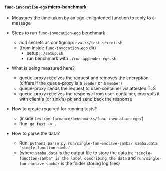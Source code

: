 #### `func-invocation-ego` micro-benchmark

- Measures the time taken by an ego-enlightened function to reply to a message 

- Steps to run `func-invocation-ego` benchmark 
    - add secrets as configmap: `eval/s/test-secret.sh`
    - (from inside `func-invocation-ego` dir)
        - setup: `./setup.sh`
        - run benchmark with `./run-appender-ego.sh`

- What is being measured here?
    - queue-proxy receives the request and removes the encryption (differs if the queue-proxy is a `leader` or a `member`)
    - queue-proxy sends the request to user-container via attested TLS
    - queue-proxy receives the response from user-container, encrypts it with client's (or sink's) pk and send back the response

- How to create required for running tests?
    - (inside `test/performance/benchmarks/func-invocation-ego/`)
    - Run: `go test -v .`

- How to parse the data?
    - Run: `python3 parse.py run/single-fun-enclave-samba/ samba.data "single-function-samba"`
    - (where `samba.data` is the output file to store the data in; `"single-function-samba" is the label describing the data` and `run/single-fun-enclave-samba/` is the folder storing log files)